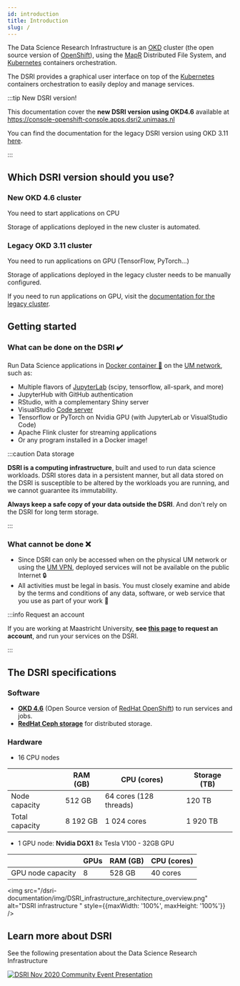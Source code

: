 ```yaml
---
id: introduction
title: Introduction
slug: /
---
```


The Data Science Research Infrastructure is an [OKD](https://www.okd.io/) cluster (the open source version of [OpenShift](https://www.openshift.com/)), using the [MapR](https://mapr.com/) Distributed File System, and [Kubernetes](https://kubernetes.io/) containers orchestration.

The DSRI provides a graphical user interface on top of the [Kubernetes](https://kubernetes.io/) containers orchestration to easily deploy and manage services. 

:::tip New DSRI version!

This documentation cover the **new DSRI version using OKD4.6** available at https://console-openshift-console.apps.dsri2.unimaas.nl

You can find the documentation for the legacy DSRI version using OKD 3.11 [here](/docs/okd3-introduction).

:::

## Which DSRI version should you use?

### New OKD 4.6 cluster

You need to start applications on CPU 

Storage of applications deployed in the new cluster is automated.

### Legacy OKD 3.11 cluster

You need to run applications on GPU (TensorFlow, PyTorch...)

Storage of applications deployed in the legacy cluster needs to be manually configured.

If you need to run applications on GPU, visit the [documentation for the legacy cluster](/docs/okd3-introduction).

## Getting started

### What can be done on the DSRI ✔️

Run Data Science applications in [Docker container 🐳](https://www.docker.com/) on the [UM network](https://vpn.maastrichtuniversity.nl/), such as:

* Multiple flavors of [JupyterLab](https://github.com/jupyter/docker-stacks) (scipy, tensorflow, all-spark, and more)
* JupyterHub with GitHub authentication
* RStudio, with a complementary Shiny server
* VisualStudio [Code server](https://github.com/cdr/code-server)
* Tensorflow or PyTorch on Nvidia GPU (with JupyterLab or VisualStudio Code)
* Apache Flink cluster for streaming applications
* Or any program installed in a Docker image!

<!--

* SQL databases (MariaDB, MySQL, PostgreSQL)
* NoSQL databases (MongoDB, Redis)
* Graph databases (GraphDB, Blazegraph, Virtuoso)
* Apache Spark for distributed computing
* Dask cluster for python distribution computing
-->

:::caution Data storage

**DSRI is a computing infrastructure**, built and used to run data science workloads. DSRI stores data in a persistent manner, but all data stored on the DSRI is susceptible to be altered by the workloads you are running, and we cannot guarantee its immutability.

**Always keep a safe copy of your data outside the DSRI**. And don't rely on the DSRI for long term storage.

:::

<!--

:::note Workflows

For user already familiar with those concepts [workflow orchestration tools](/dsri-documentation/docs/workflows-introduction) can be installed, such as [Argo workflows](/dsri-documentation/docs/workflows-argo), [Nextflow](/dsri-documentation/docs/workflows-nextflow) or [CWL Calrissian](/dsri-documentation/docs/workflows-cwl).

:::

-->

### What cannot be done ❌

* Since DSRI can only be accessed when on the physical UM network or using the [UM VPN](https://vpn.maastrichtuniversity.nl/), deployed services will not be available on the public Internet 🔒
* All activities must be legal in basis. You must closely examine and abide by the terms and conditions of any data, software, or web service that you use as part of your work 📜

:::info Request an account

If you are working at Maastricht University, **see [this page](https://maastrichtu-ids.github.io/dsri-documentation/docs/access-dsri) to request an account**, and run your services on the DSRI.

:::

## The DSRI specifications

### Software

* [**OKD 4.6**](https://www.okd.io/) (Open Source version of [RedHat OpenShift](https://www.openshift.com/)) to run services and jobs.
* [**RedHat Ceph storage**](https://www.redhat.com/fr/technologies/storage/ceph) for distributed storage.

### Hardware

* 16 CPU nodes

|                | RAM (GB) | CPU (cores)            | Storage (TB) |
| -------------- | -------- | ---------------------- | ------------ |
| Node capacity  | 512 GB   | 64 cores (128 threads) | 120 TB       |
| Total capacity | 8 192 GB | 1 024 cores            | 1 920 TB     |

* 1 GPU node: **Nvidia DGX1** 8x Tesla V100 - 32GB GPU

|                   | GPUs | RAM (GB) | CPU (cores) |
| ----------------- | ---- | -------- | ----------- |
| GPU node capacity | 8    | 528 GB   | 40 cores    |

<img src="/dsri-documentation/img/DSRI_infrastructure_architecture_overview.png" alt="DSRI infrastructure " style={{maxWidth: '100%', maxHeight: '100%'}} />

## Learn more about DSRI

See the following presentation about the Data Science Research Infrastructure 

<a href="/dsri-documentation/resource/2020-11-DSRI-Community-Event.pdf" target="_blank" rel="noopener noreferrer">
 <img src="/dsri-documentation/resource/DSRI-community-event.png" style={{maxWidth: '100%', maxHeight: '100%'}} alt="DSRI Nov 2020 Community Event Presentation" />
</a>



